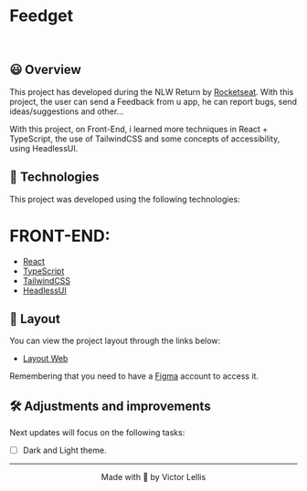 # Feedget

<!--
# Preview, soon
<h1 align="center">
    <img alt="Feedget preview" title="Feedget Preview" src=".github/cover.svg" />
</h1> 
-->

<br>

## 😃 Overview

This project has developed during the NLW Return by [Rocketseat](https://rocketseat.com.br).
With this project, the user can send a Feedback from u app, he can report bugs, send ideas/suggestions and other...

With this project, on Front-End, i learned more techniques in React + TypeScript, the use of TailwindCSS and some concepts of accessibility, using HeadlessUI.

## 🧪 Technologies

This project was developed using the following technologies:

# FRONT-END:
- [React](https://reactjs.org)
- [TypeScript](https://www.typescriptlang.org)
- [TailwindCSS](https://tailwindcss.com)
- [HeadlessUI](https://headlessui.dev)

## 🔖 Layout

You can view the project layout through the links below:

- [Layout Web](https://www.figma.com/community/file/1102912516166573468/Feedback-Widget) 

Remembering that you need to have a [Figma](http://figma.com) account to access it.

## 🛠️ Adjustments and improvements

Next updates will focus on the following tasks:

- [ ] Dark and Light theme.

---

<p align="center">Made with 💜 by Victor Lellis</p>